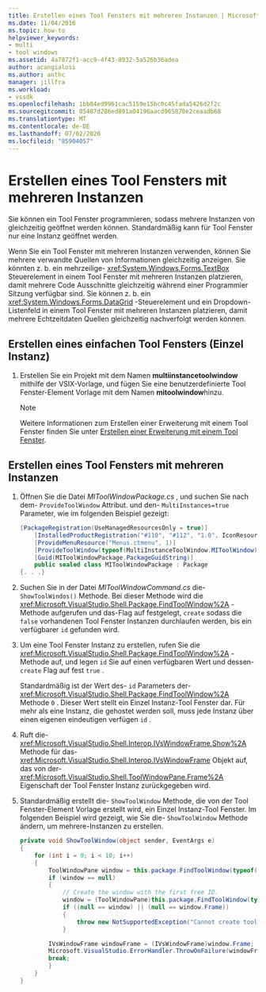 ```yaml
---
title: Erstellen eines Tool Fensters mit mehreren Instanzen | Microsoft-Dokumentation
ms.date: 11/04/2016
ms.topic: how-to
helpviewer_keywords:
- multi
- tool windows
ms.assetid: 4a7872f1-acc9-4f43-8932-5a526b36adea
author: acangialosi
ms.author: anthc
manager: jillfra
ms.workload:
- vssdk
ms.openlocfilehash: 1bb84ed9961cac5159e15bc0c45fada5426d2f2c
ms.sourcegitcommit: 05487d286ed891a04196aacd965870e2ceaadb68
ms.translationtype: MT
ms.contentlocale: de-DE
ms.lasthandoff: 07/02/2020
ms.locfileid: "85904057"
---
```

# <a name="create-a-multi-instance-tool-window"></a>Erstellen eines Tool Fensters mit mehreren Instanzen
Sie können ein Tool Fenster programmieren, sodass mehrere Instanzen von gleichzeitig geöffnet werden können. Standardmäßig kann für Tool Fenster nur eine Instanz geöffnet werden.

Wenn Sie ein Tool Fenster mit mehreren Instanzen verwenden, können Sie mehrere verwandte Quellen von Informationen gleichzeitig anzeigen. Sie könnten z. b. ein mehrzeilige- <xref:System.Windows.Forms.TextBox> Steuerelement in einem Tool Fenster mit mehreren Instanzen platzieren, damit mehrere Code Ausschnitte gleichzeitig während einer Programmier Sitzung verfügbar sind. Sie können z. b. ein <xref:System.Windows.Forms.DataGrid> -Steuerelement und ein Dropdown-Listenfeld in einem Tool Fenster mit mehreren Instanzen platzieren, damit mehrere Echtzeitdaten Quellen gleichzeitig nachverfolgt werden können.

## <a name="create-a-basic-single-instance-tool-window"></a>Erstellen eines einfachen Tool Fensters (Einzel Instanz)

1. Erstellen Sie ein Projekt mit dem Namen **multiinstancetoolwindow** mithilfe der VSIX-Vorlage, und fügen Sie eine benutzerdefinierte Tool Fenster-Element Vorlage mit dem Namen **mitoolwindow**hinzu.

    > [!NOTE]
    > Weitere Informationen zum Erstellen einer Erweiterung mit einem Tool Fenster finden Sie unter [Erstellen einer Erweiterung mit einem Tool Fenster](../extensibility/creating-an-extension-with-a-tool-window.md).

## <a name="make-a-tool-window-multi-instance"></a>Erstellen eines Tool Fensters mit mehreren Instanzen

1. Öffnen Sie die Datei *MIToolWindowPackage.cs* , und suchen Sie nach dem- `ProvideToolWindow` Attribut. und den- `MultiInstances=true` Parameter, wie im folgenden Beispiel gezeigt:

    ```csharp
    [PackageRegistration(UseManagedResourcesOnly = true)]
        [InstalledProductRegistration("#110", "#112", "1.0", IconResourceID = 400)] // Info on this package for Help/About
        [ProvideMenuResource("Menus.ctmenu", 1)]
        [ProvideToolWindow(typeof(MultiInstanceToolWindow.MIToolWindow), MultiInstances = true)]
        [Guid(MIToolWindowPackage.PackageGuidString)]
        public sealed class MIToolWindowPackage : Package
    {. . .}
    ```

2. Suchen Sie in der Datei *MIToolWindowCommand.cs* die- `ShowToolWindos()` Methode. Bei dieser Methode wird die <xref:Microsoft.VisualStudio.Shell.Package.FindToolWindow%2A> -Methode aufgerufen und das-Flag auf festgelegt, `create` sodass die `false` vorhandenen Tool Fenster Instanzen durchlaufen werden, bis ein verfügbarer `id` gefunden wird.

3. Um eine Tool Fenster Instanz zu erstellen, rufen Sie die <xref:Microsoft.VisualStudio.Shell.Package.FindToolWindow%2A> -Methode auf, und legen `id` Sie auf einen verfügbaren Wert und dessen- `create` Flag auf fest `true` .

    Standardmäßig ist der Wert des- `id` Parameters der- <xref:Microsoft.VisualStudio.Shell.Package.FindToolWindow%2A> Methode `0` . Dieser Wert stellt ein Einzel Instanz-Tool Fenster dar. Für mehr als eine Instanz, die gehostet werden soll, muss jede Instanz über einen eigenen eindeutigen verfügen `id` .

4. Ruft die- <xref:Microsoft.VisualStudio.Shell.Interop.IVsWindowFrame.Show%2A> Methode für das- <xref:Microsoft.VisualStudio.Shell.Interop.IVsWindowFrame> Objekt auf, das von der- <xref:Microsoft.VisualStudio.Shell.ToolWindowPane.Frame%2A> Eigenschaft der Tool Fenster Instanz zurückgegeben wird.

5. Standardmäßig erstellt die- `ShowToolWindow` Methode, die von der Tool Fenster-Element Vorlage erstellt wird, ein Einzel Instanz-Tool Fenster. Im folgenden Beispiel wird gezeigt, wie Sie die- `ShowToolWindow` Methode ändern, um mehrere-Instanzen zu erstellen.

    ```csharp
    private void ShowToolWindow(object sender, EventArgs e)
    {
        for (int i = 0; i < 10; i++)
        {
            ToolWindowPane window = this.package.FindToolWindow(typeof(MIToolWindow), i, false);
            if (window == null)
            {
                // Create the window with the first free ID.
                window = (ToolWindowPane)this.package.FindToolWindow(typeof(MIToolWindow), i, true);
                if ((null == window) || (null == window.Frame))
                {
                    throw new NotSupportedException("Cannot create tool window");
                }

            IVsWindowFrame windowFrame = (IVsWindowFrame)window.Frame;
            Microsoft.VisualStudio.ErrorHandler.ThrowOnFailure(windowFrame.Show());
            break;
            }
        }
    }
    ```
